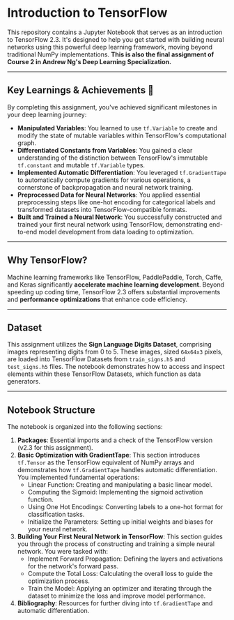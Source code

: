# Introduction to TensorFlow

This repository contains a Jupyter Notebook that serves as an introduction to TensorFlow 2.3. It's designed to help you get started with building neural networks using this powerful deep learning framework, moving beyond traditional NumPy implementations. **This is also the final assignment of Course 2 in Andrew Ng's Deep Learning Specialization.**

---

## Key Learnings & Achievements 🚀

By completing this assignment, you've achieved significant milestones in your deep learning journey:

* **Manipulated Variables**: You learned to use `tf.Variable` to create and modify the state of mutable variables within TensorFlow's computational graph.
* **Differentiated Constants from Variables**: You gained a clear understanding of the distinction between TensorFlow's immutable `tf.constant` and mutable `tf.Variable` types.
* **Implemented Automatic Differentiation**: You leveraged `tf.GradientTape` to automatically compute gradients for various operations, a cornerstone of backpropagation and neural network training.
* **Preprocessed Data for Neural Networks**: You applied essential preprocessing steps like one-hot encoding for categorical labels and transformed datasets into TensorFlow-compatible formats.
* **Built and Trained a Neural Network**: You successfully constructed and trained your first neural network using TensorFlow, demonstrating end-to-end model development from data loading to optimization.

---

## Why TensorFlow?

Machine learning frameworks like TensorFlow, PaddlePaddle, Torch, Caffe, and Keras significantly **accelerate machine learning development**. Beyond speeding up coding time, TensorFlow 2.3 offers substantial improvements and **performance optimizations** that enhance code efficiency.

---

## Dataset

This assignment utilizes the **Sign Language Digits Dataset**, comprising images representing digits from 0 to 5. These images, sized `64x64x3` pixels, are loaded into TensorFlow Datasets from `train_signs.h5` and `test_signs.h5` files. The notebook demonstrates how to access and inspect elements within these TensorFlow Datasets, which function as data generators.

---

## Notebook Structure

The notebook is organized into the following sections:

1.  **Packages**: Essential imports and a check of the TensorFlow version (v2.3 for this assignment).
2.  **Basic Optimization with GradientTape**: This section introduces `tf.Tensor` as the TensorFlow equivalent of NumPy arrays and demonstrates how `tf.GradientTape` handles automatic differentiation. You implemented fundamental operations:
    * Linear Function: Creating and manipulating a basic linear model.
    * Computing the Sigmoid: Implementing the sigmoid activation function.
    * Using One Hot Encodings: Converting labels to a one-hot format for classification tasks.
    * Initialize the Parameters: Setting up initial weights and biases for your neural network.
3.  **Building Your First Neural Network in TensorFlow**: This section guides you through the process of constructing and training a simple neural network. You were tasked with:
    * Implement Forward Propagation: Defining the layers and activations for the network's forward pass.
    * Compute the Total Loss: Calculating the overall loss to guide the optimization process.
    * Train the Model: Applying an optimizer and iterating through the dataset to minimize the loss and improve model performance.
4.  **Bibliography**: Resources for further diving into `tf.GradientTape` and automatic differentiation.